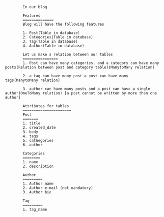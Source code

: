 			In our blog 

			Features
			==============
			Blog will have the following features

			1. Post(Table in database)
			2. Categories(Table in database)
			3. Tag(Table in database)
			4. Author(Table in database)

			Let us make a relation between our tables
			================
			1. Post can have many categories, and a category can have many posts(Relation between post and category table)(ManytoMany relation)

			2. a tag can have many post a post can have many tags(ManytoMany relation)

			3. author can have many posts and a post can have a single author(OneToMany relation) [a post cannot be written by more than one author]

			Attributes for tables
			======================
			Post
			=======
			1. title
			2. created_date
			3. body
			4. tags
			5. cathegories
			6. author

			Categories
			========
			1. name
			2. description

			Author
			=========
			1. Author name
			2. Author e-mail (not mandatory)
			3. Author bio

			Tag
			=========
			1. tag_name